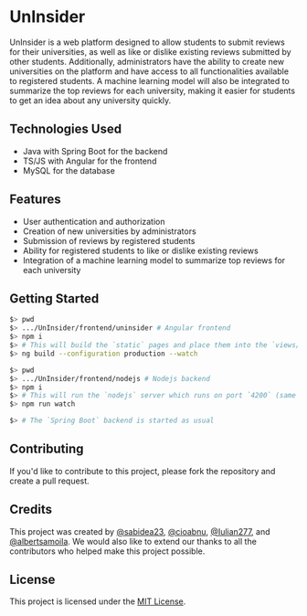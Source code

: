 # UnInsider

UnInsider is a web platform designed to allow students to submit reviews for their universities, as well as like or dislike existing reviews submitted by other students. Additionally, administrators have the ability to create new universities on the platform and have access to all functionalities available to registered students. A machine learning model will also be integrated to summarize the top reviews for each university, making it easier for students to get an idea about any university quickly.

## Technologies Used

* Java with Spring Boot for the backend
* TS/JS with Angular for the frontend
* MySQL for the database

## Features

* User authentication and authorization
* Creation of new universities by administrators
* Submission of reviews by registered students
* Ability for registered students to like or dislike existing reviews
* Integration of a machine learning model to summarize top reviews for each university

## Getting Started

```sh
$> pwd
$> .../UnInsider/frontend/uninsider # Angular frontend
$> npm i
$> # This will build the `static` pages and place them into the `views/` dir from `nodejs/`
$> ng build --configuration production --watch

$> pwd
$> .../UnInsider/frontend/nodejs # Nodejs backend
$> npm i
$> # This will run the `nodejs` server which runs on port `4200` (same as the old Angular server)
$> npm run watch

$> # The `Spring Boot` backend is started as usual
```

## Contributing

If you'd like to contribute to this project, please fork the repository and create a pull request.

## Credits

This project was created by [@sabidea23](https://github.com/sabidea23), [@cioabnu](https://github.com/cioabnu), [@Iulian277](https://github.com/Iulian277), and [@albertsamoila](https://github.com/albertsamoila). We would also like to extend our thanks to all the contributors who helped make this project possible.

## License

This project is licensed under the [MIT License](https://opensource.org/licenses/MIT).
